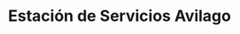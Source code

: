 ---
title: "Estación de Servicios Avilago"
url: /caracas/estacion-de-servicios-avilago-av-baralt/
shop: comodidad
---